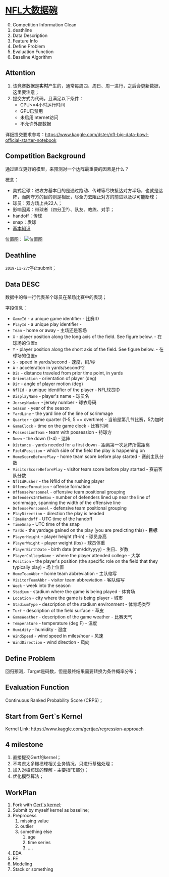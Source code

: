# [NFL大数据碗](https://www.kaggle.com/c/nfl-big-data-bowl-2020/overview/timeline)

0. Competition Information Clean
1. deathline
2. Data Description
3. Feature Info
4. Define Problem
5. Evaluation Function
6. Baseline Algorithm

## Attention

1. 该竞赛数据是**实时**产生的，通常每周四、周日、周一进行，之后会更新数据，这里要注意；
2. 提交方式为代码，且满足以下条件：
    - CPU<=4小时运行时间
    - GPU已禁用
    - 未启用internet访问
    - 不允许外部数据

详细提交要求参考：https://www.kaggle.com/dster/nfl-big-data-bowl-official-starter-notebook

## Competition Background

通过建立更好的模型，来预测对一个达阵最重要的因素是什么？

概念：
- 美式足球：进攻方基本目的是通过跑动、传球等尽快抵达对方半场，也就是达阵，而防守方的目的则是相反，尽全力去阻止对方的前进以及尽可能断球；
- 球员：双方场上共22人；
- 影响因素：带球者（四分卫?）、队友、教练、对手；
- handoff：传球
- snap：发球
- [基本知识](https://www.douban.com/note/321101362/)

位置图：
![位置图](https://img3.doubanio.com/view/note/large/public/p10518112.jpg)

## Deathline

`2019-11-27`:停止submit；

## Data DESC

数据中的每一行代表某个球员在某场比赛中的表现；

字段信息：
- `GameId` - a unique game identifier - 比赛ID
- `PlayId` - a unique play identifier - 
- `Team` - home or away - 主场还是客场
- `X` - player position along the long axis of the field. See figure below. - 在球场的位置x
- `Y` - player position along the short axis of the field. See figure below. - 在球场的位置y
- `S` - speed in yards/second - 速度，码/秒
- `A` - acceleration in yards/second^2
- `Dis` - distance traveled from prior time point, in yards
- `Orientation` - orientation of player (deg)
- `Dir` - angle of player motion (deg)
- `NflId` - a unique identifier of the player - NFL球员ID
- `DisplayName` - player's name - 球员名
- `JerseyNumber` - jersey number - 球衣号码
- `Season` - year of the season
- `YardLine` - the yard line of the line of scrimmage
- `Quarter` - game quarter (1-5, 5 == overtime) - 当前是第几节比赛，5为加时
- `GameClock` - time on the game clock - 比赛时间
- `PossessionTeam` - team with possession - 持球方
- `Down` - the down (1-4) - 达阵
- `Distance` - yards needed for a first down - 距离第一次达阵所需距离
- `FieldPosition` - which side of the field the play is happening on
- `HomeScoreBeforePlay` - home team score before play started - 赛前主队分数
- `VisitorScoreBeforePlay` - visitor team score before play started - 赛前客队分数
- `NflIdRusher` - the NflId of the rushing player
- `OffenseFormation` - offense formation
- `OffensePersonnel` - offensive team positional grouping
- `DefendersInTheBox` - number of defenders lined up near the line of scrimmage, spanning the width of the offensive line
- `DefensePersonnel` - defensive team positional grouping
- `PlayDirection` - direction the play is headed
- `TimeHandoff` - UTC time of the handoff
- `TimeSnap` - UTC time of the snap
- `Yards` - the yardage gained on the play (you are predicting this) - **目标**
- `PlayerHeight` - player height (ft-in) - 球员身高
- `PlayerWeight` - player weight (lbs) - 球员体重
- `PlayerBirthDate` - birth date (mm/dd/yyyy) - 生日、岁数
- `PlayerCollegeName` - where the player attended college - 大学
- `Position` - the player's position (the specific role on the field that they typically play) - 场上位置
- `HomeTeamAbbr` - home team abbreviation - 主队缩写
- `VisitorTeamAbbr` - visitor team abbreviation - 客队缩写
- `Week` - week into the season
- `Stadium` - stadium where the game is being played - 体育场
- `Location` - city where the game is being player - 城市
- `StadiumType` - description of the stadium environment - 体育场类型
- `Turf` - description of the field surface - 草皮
- `GameWeather` - description of the game weather - 比赛天气
- `Temperature` - temperature (deg F) - 温度
- `Humidity` - humidity - 湿度
- `WindSpeed` - wind speed in miles/hour - 风速
- `WindDirection` - wind direction - 风向

## Define Problem

回归预测，Target是码数，但是最终结果需要转换为条件概率分布；

## Evaluation Function

Continuous Ranked Probability Score (CRPS)；

## Start from Gert\`s Kernel

Kernel Link: https://www.kaggle.com/gertjac/regression-approach

## 4 milestone

1. 直接提交Gert的kernel；
2. 不考虑太多橄榄球相关业务情况，只进行基础处理；
3. 加入对橄榄球的理解 - 主要指FE部分；
4. 优化模型算法；

## WorkPlan

1. Fork with [Gert\`s kernel](https://www.kaggle.com/gertjac/regression-approach);
2. Submit by myself kernel as baseline;
3. Preprocess
    1. missing value
    2. outlier
    3. something else
        1. age
        2. time series
        3. ....
4. EDA
5. FE
6. Modeling
7. Stack or something
